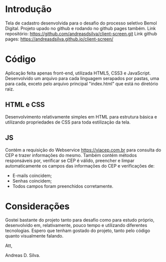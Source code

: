 # Introdução

Tela de cadastro desenvolvida para o desafio do processo seletivo Bemol Digital.
Projeto upado no github e rodando no github pages também.
Link repositório: https://github.com/andreasdsilva/client-screen.git
Link github pages: https://andreasdsilva.github.io/client-screen/

# Código

Aplicação feita apenas front-end, utilizada HTML5, CSS3 e JavaScript. Desenvolvido um arquivo para cada linguagem
serapados por pastas, uma para cada, exceto pelo arquivo principal "index.html" que está no diretório raiz.

## HTML e CSS

Desenvolvimento relativamente simples em HTML para estrutura básica e 
utilizando propriedades de CSS para toda estilização da tela.

## JS

Contém a requisição do Webservice https://viacep.com.br para consulta do CEP e trazer informações do mesmo.
Também contém métodos responsáveis por, verificar se CEP é válido, preencher e limpar automaticamente os campos
das informações do CEP e verificações de:

- E-mails coincidem;
- Senhas coincidem;
- Todos campos foram preenchidos corretamente.

# Considerações

Gostei bastante do projeto tanto para desafio como para estudo próprio, desenvolvido 
em, relativamente, pouco tempo e utilizando diferentes tecnologias. 
Espero que tenham gostado do projeto, tanto pelo código quanto visualmente falando.

Att, 

Andreas D. Silva.